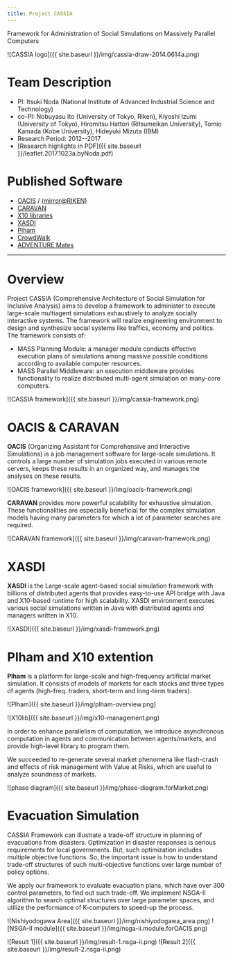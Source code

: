 ```yaml
---
title: Project CASSIA
---
```

Framework for Administration of Social Simulations on Massively Parallel Computers

![CASSIA logo]({{ site.baseurl }}/img/cassia-draw-2014.0614a.png)

# Team Description

* PI: Itsuki Noda (National Institute of Advanced Industrial Science and Technology)
* co-PI: Nobuyasu Ito (University of Tokyo, Riken), Kiyoshi Izumi (University of Tokyo), Hiromitsu Hattori (Ritsumeikan University), Tomio Kamada (Kobe University), Hideyuki Mizuta (IBM)
* Research Period: 2012--2017
* [Research highlights in PDF]({{ site.baseurl }}/leaflet.2017.1023a.byNoda.pdf)

# Published Software

* [OACIS](https://github.com/crest-cassia/oacis)
  / [(mirror@RIKEN)](http://www.aics.riken.jp/jp/k/aics-software/)
* [CARAVAN](https://github.com/crest-cassia/caravan)
* [X10 libraries](http://x10-lang.org/)
* [XASDI](http://x10-lang.org/xasdi/) 
* [Plham](https://hub.docker.com/r/oacis/oacis_jupyter_plham/)
* [CrowdWalk](https://github.com/crest-cassia/CrowdWalk)
* [ADVENTURE Mates](http://adventure.sys.t.u-tokyo.ac.jp/jp/download/Mates.html)

---

# Overview

Project CASSIA (Comprehensive Architecture of Social Simulation for Inclusive Analysis) aims to develop a framework to administer to execute large-scale multiagent simulations exhaustively to analyze socially interactive systems. The framework will realize engineering environment to design and synthesize social systems like traffics, economy and politics.
The framework consists of:
* MASS Planning Module: a manager module conducts effective execution plans of simulations among massive possible conditions according to available computer resources.
* MASS Parallel Middleware: an execution middleware provides functionality to realize distributed multi-agent simulation on many-core computers.

![CASSIA framework]({{ site.baseurl }}/img/cassia-framework.png)


# OACIS & CARAVAN

__OACIS__ (Organizing Assistant for Comprehensive and Interactive Simulations) is a job management software for large-scale simulations. It controls a large number of simulation jobs executed in various remote servers, keeps these results in an organized way, and manages the analyses on these results.

![OACIS framework]({{ site.baseurl }}/img/oacis-framework.png)

__CARAVAN__ provides more powerful scalability for exhaustive simulation. These functionalities are especially beneficial for the complex simulation models having many parameters for which a lot of parameter searches are required.

![CARAVAN framework]({{ site.baseurl }}/img/caravan-framework.png)


# XASDI

__XASDI__ is the Large-scale agent-based social simulation framework with billions of distributed agents that provides  easy-to-use API bridge with Java and X10-based runtime for high scalability. XASDI environment executes various social simulations written in Java with distributed agents  and managers written in X10.

![XASDI]({{ site.baseurl }}/img/xasdi-framework.png)


# Plham and X10 extention

__Plham__ is a platform for large-scale and high-frequency artificial market simulation.  It consists of models of markets for each stocks and three types of agents (high-freq. traders, short-term and long-term traders).


![Plham]({{ site.baseurl }}/img/plham-overview.png)

![X10lib]({{ site.baseurl }}/img/x10-management.png)

In order to enhance parallelism of computation, we introduce asynchronous computation in agents and communication between agents/markets, and provide high-level library to program them.
 
We succeeded to re-generate several market phenomena like flash-crash and effects of  risk management with Value at Risks, which are useful to analyze soundness of markets.

![phase diagram]({{ site.baseurl }}/img/phase-diagram.forMarket.png)


# Evacuation Simulation
CASSIA Framework can illustrate a trade-off structure in planning of evacuations from disasters.  Optimization in disaster responses is serious requirements for local governments. But, such optimization includes multiple objective functions.  So, the important issue is how to understand trade-off structures of such multi-objective functions over large number of policy options.

We apply our framework to evaluate evacuation plans, which have over 300 control parameters, to find out such trade-off.  We implement NSGA-II algorithm to search optimal structures over large parameter spaces, and utilize the performance of K-computers to speed-up the process.

![Nishiyodogawa Area]({{ site.baseurl }}/img/nishiyodogawa_area.png)
![NSGA-II module]({{ site.baseurl }}/img/nsga-ii.module.forOACIS.png)

![Result 1]({{ site.baseurl }}/img/result-1.nsga-ii.png)
![Result 2]({{ site.baseurl }}/img/result-2.nsga-ii.png)





